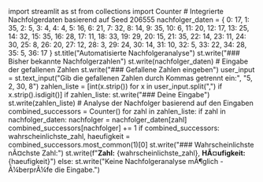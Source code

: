 
import streamlit as st from collections import Counter # Integrierte Nachfolgerdaten basierend auf Seed 206555 nachfolger_daten = { 0: 17, 1: 35, 2: 5, 3: 4, 4: 4, 5: 16, 6: 21, 7: 32, 8: 14, 9: 35, 10: 6, 11: 20, 12: 17, 13: 25, 14: 32, 15: 35, 16: 28, 17: 11, 18: 33, 19: 29, 20: 15, 21: 35, 22: 14, 23: 11, 24: 30, 25: 8, 26: 20, 27: 12, 28: 3, 29: 24, 30: 14, 31: 10, 32: 5, 33: 22, 34: 28, 35: 5, 36: 17 } st.title("Automatisierte Nachfolgeranalyse") st.write("### Bisher bekannte Nachfolgerzahlen") st.write(nachfolger_daten) # Eingabe der gefallenen Zahlen st.write("### Gefallene Zahlen eingeben") user_input = st.text_input("Gib die gefallenen Zahlen durch Kommas getrennt ein:", "5, 2, 30, 8") zahlen_liste = [int(x.strip()) for x in user_input.split(",") if x.strip().isdigit()] if zahlen_liste: st.write("### Deine Eingabe") st.write(zahlen_liste) # Analyse der Nachfolger basierend auf den Eingaben combined_successors = Counter() for zahl in zahlen_liste: if zahl in nachfolger_daten: nachfolger = nachfolger_daten[zahl] combined_successors[nachfolger] += 1 if combined_successors: wahrscheinlichste_zahl, haeufigkeit = combined_successors.most_common(1)[0] st.write("### Wahrscheinlichste nÃ¤chste Zahl:") st.write(f"**Zahl:** {wahrscheinlichste_zahl}, **HÃ¤ufigkeit:** {haeufigkeit}") else: st.write("Keine Nachfolgeranalyse mÃ¶glich - Ã¼berprÃ¼fe die Eingabe.")
